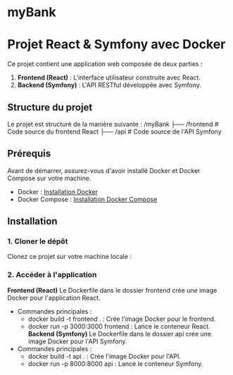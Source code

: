# myBank
# Projet React & Symfony avec Docker

Ce projet contient une application web composée de deux parties :

1. **Frontend (React)** : L'interface utilisateur construite avec React.
2. **Backend (Symfony)** : L'API RESTful développée avec Symfony.

## Structure du projet

Le projet est structuré de la manière suivante :
/myBank
   ├── /frontend # Code source du frontend React 
   ├── /api # Code source de l'API Symfony 


## Prérequis

Avant de démarrer, assurez-vous d'avoir installé Docker et Docker Compose sur votre machine.

- Docker : [Installation Docker](https://docs.docker.com/get-docker/)
- Docker Compose : [Installation Docker Compose](https://docs.docker.com/compose/install/)

## Installation

### 1. Cloner le dépôt

Clonez ce projet sur votre machine locale :


### 2. Accéder à l'application
**Frontend (React)**
  Le Dockerfile dans le dossier frontend crée une image Docker pour l'application React.
  - Commandes principales :
    - docker build -t frontend . : Crée l'image Docker pour le frontend.
    - docker run -p 3000:3000 frontend : Lance le conteneur React.
**Backend (Symfony)** 
  Le Dockerfile dans le dossier api crée une image Docker pour l'API Symfony.
- Commandes principales :
    - docker build -t api . : Crée l'image Docker pour l'API.
    - docker run -p 8000:8000 api : Lance le conteneur Symfony.
